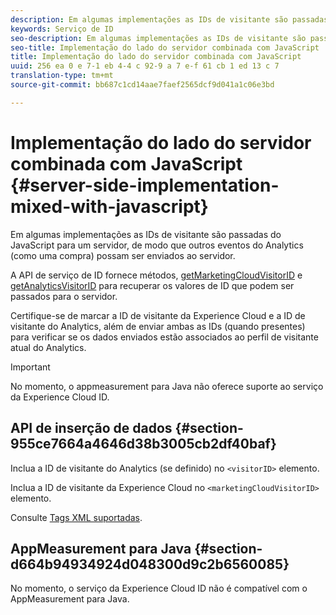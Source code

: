 ```yaml
---
description: Em algumas implementações as IDs de visitante são passadas do JavaScript para um servidor, de modo que outros eventos do Analytics (como uma compra) possam ser enviados ao servidor.
keywords: Serviço de ID
seo-description: Em algumas implementações as IDs de visitante são passadas do JavaScript para um servidor, de modo que outros eventos do Analytics (como uma compra) possam ser enviados pelo servidor.
seo-title: Implementação do lado do servidor combinada com JavaScript
title: Implementação do lado do servidor combinada com JavaScript
uuid: 256 ea 0 e 7-1 eb 4-4 c 92-9 a 7 e-f 61 cb 1 ed 13 c 7
translation-type: tm+mt
source-git-commit: bb687c1cd14aae7faef2565dcf9d041a1c06e3bd

---
```



# Implementação do lado do servidor combinada com JavaScript {#server-side-implementation-mixed-with-javascript}

Em algumas implementações as IDs de visitante são passadas do JavaScript para um servidor, de modo que outros eventos do Analytics (como uma compra) possam ser enviados ao servidor.

A API de serviço de ID fornece métodos, [getMarketingCloudVisitorID](../../mcvid-library/mcvid-get-set/mcvid-getmcvid.md) e [getAnalyticsVisitorID](../../mcvid-library/mcvid-get-set/mcvid-getanalyticsvisitorid.md) para recuperar os valores de ID que podem ser passados para o servidor.

Certifique-se de marcar a ID de visitante da Experience Cloud e a ID de visitante do Analytics, além de enviar ambas as IDs (quando presentes) para verificar se os dados enviados estão associados ao perfil de visitante atual do Analytics.

>[!IMPORTANT]
>
>No momento, o appmeasurement para Java não oferece suporte ao serviço da Experience Cloud ID.

## API de inserção de dados {#section-955ce7664a4646d38b3005cb2df40baf}

Inclua a ID de visitante do Analytics (se definido) no `<visitorID>` elemento.

Inclua a ID de visitante da Experience Cloud no `<marketingCloudVisitorID>` elemento.

Consulte [Tags XML suportadas](https://marketing.adobe.com/developer/en_US/documentation/data-insertion/r-supported-tags).

## AppMeasurement para Java {#section-d664b94934924d048300d9c2b6560085}

No momento, o serviço da Experience Cloud ID não é compatível com o AppMeasurement para Java.
